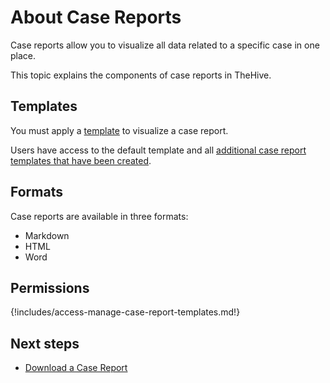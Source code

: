 # About Case Reports

<!-- md:license Platinum -->

Case reports allow you to visualize all data related to a specific case in one place.

This topic explains the components of case reports in TheHive.

## Templates

You must apply a [template](../../../../organization/configure-organization/manage-templates/case-report-templates/about-case-report-templates.md) to visualize a case report.

Users have access to the default template and all [additional case report templates that have been created](../../../../organization/configure-organization/manage-templates/case-report-templates/create-a-case-report-template.md).

## Formats

Case reports are available in three formats:

* Markdown
* HTML
* Word

## Permissions

{!includes/access-manage-case-report-templates.md!}

<h2>Next steps</h2>

* [Download a Case Report](download-a-case-report.md)
